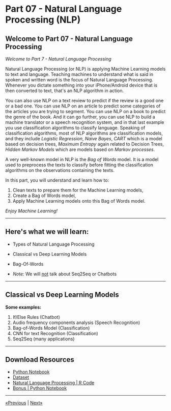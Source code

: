 # Part 07 - Natural Language Processing (NLP)

## Welcome to Part 07 - Natural Language Processing

*Welcome to Part 7 - Natural Language Processing*

Natural Language Processing (or NLP) is applying Machine Learning models to text and language. Teaching machines to understand what is said in spoken and written word is the focus of Natural Language Processing. Whenever you dictate something into your iPhone/Android device that is then converted to text, that's an NLP algorithm in action.

You can also use NLP on a text review to predict if the review is a good one or a bad one. You can use NLP on an article to predict some categories of the articles you are trying to segment. You can use NLP on a book to predict the genre of the book. And it can go further, you can use NLP to build a machine translator or a speech recognition system, and in that last example you use classification algorithms to classify language. Speaking of classification algorithms, most of NLP algorithms are classification models, and they include *Logistic Regression*, *Naive Bayes*, *CART* which is a model based on decision trees, *Maximum Entropy* again related to Decision Trees, *Hidden Markov Models* which are models based on *Markov processes*.

A very well-known model in NLP is the *Bag of Words* model. It is a model used to preprocess the texts to classify before fitting the classification algorithms on the observations containing the texts.

In this part, you will understand and learn how to:
1. Clean texts to prepare them for the Machine Learning models,
2. Create a Bag of Words model,
3. Apply Machine Learning models onto this Bag of Words model.

*Enjoy Machine Learning!*
<hr>

## Here's what we will learn:

* Types of Natural Language Processing

* Classical vs Deep Learning Models

* Bag-Of-Words

* *Note:* We will <u>not</u> talk about Seq2Seq or Chatbots
<hr>

## Classical vs Deep Learning Models

**Some examples:**
1. If/Else Rules (Chatbot)
2. Audio frequency components analysis (Speech Recognition)
3. Bag-of-Words Model (Classification)
4. CNN for text Recognition (Classification)
5. Seq2Seq (many applications)
<hr>

## Download Resources
* <a href="Python/Natural Language Processing (NLP).ipynb" download>Python Notebook</a>
* <a href="Python/Restaurant_Reviews.tsv" download>Dataset</a>
* <a href="R/Natural Language Processing (NLP).r" download>Natural Language Processing | R Code</a>
* <a href="Python/Bonus.ipynb" download>Bonus | Python Notebook</a>
<hr>

<a href="../Section 33 - Thompson Sampling">«Previous</a> | <a href="../Section 35 - Part 08 - Deep Learning">Next»</a>
